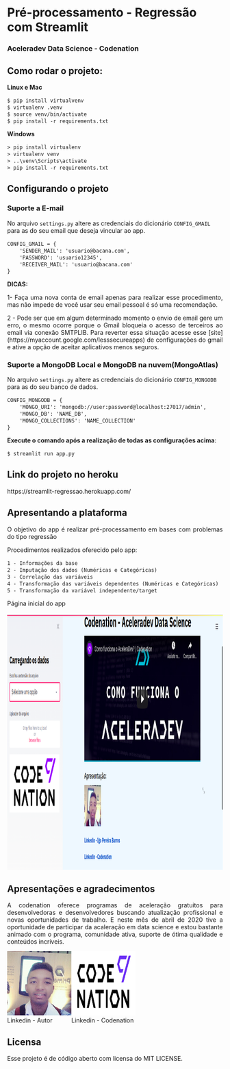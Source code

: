 # Pré-processamento - Regressão com Streamlit

### Aceleradev Data Science - Codenation

## Como rodar o projeto:

**Linux e Mac**
```
$ pip install virtualvenv
$ virtualenv .venv
$ source venv/bin/activate
$ pip install -r requirements.txt
```

**Windows**
```
> pip install virtualenv
> virtualenv venv
> ..\venv\Scripts\activate
> pip install -r requirements.txt
```

## Configurando o projeto
<h3>Suporte a E-mail</h3>

No arquivo ```settings.py``` altere as credenciais do dicionário ```CONFIG_GMAIL``` para as do seu email que deseja vincular ao app.
```
CONFIG_GMAIL = {
	'SENDER_MAIL': 'usuario@bacana.com',
	'PASSWORD': 'usuario12345',
	'RECEIVER_MAIL': 'usuario@bacana.com'
}
```

**DICAS:**

<p align="justify">1- Faça uma nova conta de email apenas para realizar esse procedimento, mas não impede de você usar seu email pessoal é só uma recomendação.</p>
<p align="justify">2 - Pode ser que em algum determinado momento o envio de email gere um erro, o mesmo ocorre porque o Gmail bloqueia o acesso de terceiros ao email via conexão SMTPLIB. Para reverter essa situação acesse esse [site](https://myaccount.google.com/lesssecureapps) de configurações do gmail e ative a opção de aceitar aplicativos menos seguros.</p>

<h3>Suporte a MongoDB Local e MongoDB na nuvem(MongoAtlas)</h3>

No arquivo ```settings.py``` altere as credenciais do dicionário ```CONFIG_MONGODB``` para as do seu banco de dados.

```
CONFIG_MONGODB = {
	'MONGO_URI': 'mongodb://user:password@localhost:27017/admin',
	'MONGO_DB': 'NAME_DB',
	'MONGO_COLLECTIONS': 'NAME_COLLECTION'
}
```


**Execute o comando após a realização de todas as configurações acima**:
```
$ streamlit run app.py
```

## Link do projeto no heroku
https://streamlit-regressao.herokuapp.com/

## Apresentando a plataforma

<p align="justify">O objetivo do app é realizar pré-processamento em bases com problemas do tipo regressão</p>
<p align="justify">Procedimentos realizados oferecido pelo app:</p>

	1 - Informações da base
	2 - Imputação dos dados (Numéricas e Categóricas)
	3 - Correlação das variáveis
	4 - Transformação das variáveis dependentes (Numéricas e Categóricas)
	5 - Transformação da variável independente/target

<p align="justify">Página inicial do app</p>
<img src="mainpage.png" alt="Conteúdo da página principal" width="800" height="600">

## Apresentações e agradecimentos
<p align="justify">A codenation oferece programas de aceleração gratuitos para desenvolvedoras e desenvolvedores buscando atualização profissional e novas oportunidades de trabalho. E neste mês de abril de 2020 tive a oportunidade de participar da acaleração em data science e estou bastante animado com o programa, comunidade ativa, suporte de ótima qualidade e conteúdos incríveis.</p>



<style>
		.container {
			display: flex;
		}

		span {
			display: table-row;
		}

		.pl-50 {
			padding-left: 50px;
		}

		a {
			text-decoration: none;
		}
</style>

<div class="container">
    <div>
    	<img src="autor.png" alt="Autor - Igo Pereira Barros" width="150" height="150">
    	<span>
    		<a href="https://www.linkedin.com/in/igo-pereira-barros-developer/">Linkedin - Autor</a>
    	</span>
    </div>
    <div class="pl50">
    	<img src="logo.png" alt="Codenation" width="150" height="150">
    	<span>
    		<a href="https://www.linkedin.com/company/code-nation">Linkedin - Codenation</a>
    	</span>
    </div>
</div>



## Licensa
Esse projeto é de código aberto com licensa do MIT LICENSE.